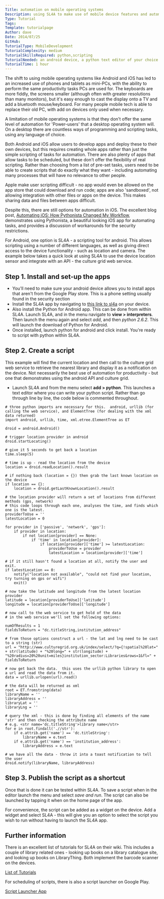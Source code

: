 ```yaml
---
Title: automation on mobile operating systems
Description: using SL4A to make use of mobile device features and automate tasks.
Type: Tutorial
Tags:
Template: tutorialpage
Author: dave
Date: 2014/07/25
GitHub: 
TutorialType: MobileDevelopment
TutorialComplexity: medium
TutorialSkillsRequired: python,scripting
TutorialNeeded: an android device, a python text editor of your choice
TutorialTime: 1 hour
---
```


The shift to using mobile operating systems like Android and iOS has led to an increased use of phones and tablets as mini-PCs, with the ability to perform the same productivity tasks PCs are used for.  The keyboards are more fiddly, the screens smaller (although often with greater resolutions than many monitors), but it's easy enough to cast the display onto a TV and add a bluetooth mouse/keyboard.  For many people mobile tech is able to replace their old PC, with add on devices only used when necessary.

A limitation of mobile operating systems is that they don't offer the same level of automation for 'Power-users' that a desktop operating system will.  On a desktop there are countless ways of programming and scripting tasks, using any language of choice.

Both Android and iOS allow users to develop apps and deploy these to their own devices, but this requires creating whole apps rather than just the simple scripting of tasks for automation.  There are also plenty of apps that allow tasks to be scheduled, but these don't offer the flexibility of real scripting.  Rather than choosing from a list of pre-set tasks, users need to be able to create scripts that do exactly what they want - including automating many processes that will have no relevance to other people.

Apple make user scripting difficult - no app would even be allowed on the app store that could download and run code;  apps are also 'sandboxed', not allowing integration with other files or apps on the device.  This makes sharing data and files between apps difficult.

Despite this, there are still options for automation in iOS.  The excellent blog post, [Automating iOS: How Pythonista Changed My Workflow](http://www.macstories.net/stories/automating-ios-how-pythonista-changed-my-workflow), demonstrates using Pythonista, a beautiful looking iOS app for automating tasks, and provides a discussion of workarounds for the security restrictions.

For Android, one option is SL4A - a scripting tool for android.  This allows scripting using a number of different languages, as well as giving direct access to the device functionality - such as location and camera.  The example below takes a quick look at using SL4A to use the device location sensor and integrate with an API - the culture grid web service.

Step 1.  Install and set-up the apps
------------------------------------

- You'll need to make sure your android device allows you to install apps that aren't from the Google Play store.  This is a phone setting usually found in the security section
- Install the SL4A app by navigating to [this link to sl4a](http://code.google.com/p/android-scripting/) on your device.
- Also install the Python for Android app.  This can be done from within SL4A.  Launch SL4A, and in the menu navigate to **view > interpreters**.  Then launch the menu again and select *add*, and then *python 2.6.2*.  This will launch the download of Python for Android.
- Once installed, launch python for android and click install.  You're ready to script with python within SL4A.

Step 2.  Create a script
------------------------

This example will find the current location and then call to the culture grid web service to retrieve the nearest library and display it as a notification on the device.  Not necessarily the best use of automation for productivity - but one that demonstrates using the android API and culture grid.

- Launch SL4A and from the menu select **add > python**.  This launches a text editor where you can write your python script.  Rather than go through line by line, the code below is commented throughout.

<pre class="prettyprint linenums"><code># three python imports are necessary for this.  android, urllib (for calling the web service), and ElementTree (for dealing with the xml data returned)
import android, urllib, time, xml.etree.ElementTree as ET

droid = android.Android()

# trigger location provider in android
droid.startLocating()

# give it 5 seconds to get back a location 
time.sleep(5)

# time is up - read the location from the device
location = droid.readLocation().result

# if nothing back (location = {}) then grab the last known location on the device
if location == {}:
    location = droid.getLastKnownLocation().result

# the location provider will return a set of locations from different methods (gps, network)
# this code loops through each one, analyses the time, and finds which one is the latest.
providerToUse = ''
latestLocation = 0

for provider in ['passive', 'network', 'gps']:
    if provider in location:
        if not location[provider] == None:
            if 'time' in location[provider]:
                if location[provider]['time'] >= latestLocation:
                    providerToUse = provider
                    latestLocation = location[provider]['time']

# if it still hasn't found a location at all, notify the user and exit.
if latestLocation == 0:
    notify("location not available", "could not find your location, try turning on gps or wifi")
    exit()

# now take the latitude and longitude from the latest location provider
latitude = location[providerToUse]['latitude']
longitude = location[providerToUse]['longitude']

# now call to the web service to get hold of the data
# in the web service we'll set the following options:

numOfResults = 1
fieldsToReturn = "dc.titleString,institution_address"

# from those options construct a url - the lat and lng need to be cast to a string (str)
url = "http://www.culturegrid.org.uk/index/select/?q={!spatial%20lat=" + str(latitude) + "%20long=" + str(longitude) + "%20radius=20%20unit=miles}institution_sector:Libraries&rows=1&fl=" + fieldsToReturn

# now get back the data.  this uses the urllib python library to open a url and read the data from it.
data = urllib.urlopen(url).read()

# the data will be returned as xml
root = ET.fromstring(data)
libraryName = ''
libraryAddress = ''
libraryLat = ''
libraryLng = ''

# query the xml - this is done by finding all elements of the name 'str' and then checking the attribute name
# e.g. &lt;str name='dc.titleString'&gt;library name&lt;/str&gt;
for e in root.findall('.//str'):
    if e.attrib.get('name') == 'dc.titleString':
        libraryName = e.text
    if e.attrib.get('name') == 'institution_address':
        libraryAddress = e.text

# we have all the data - throw it into a toast notification to tell the user
droid.notify(libraryName, libraryAddress)</code></pre>

Step 3.  Publish the script as a shortcut
-----------------------------------------

Once that is done it can be tested within SL4A.  To save a script when in the editor launch the menu and select *save and run*.  The script can also be launched by tapping it when on the home page of the app.

For convenience, the script can be added as a widget on the device.  Add a widget and select SL4A - this will give you an option to select the script you wish to run without having to launch the SL4A app.

Further information
-------------------

There is an excellent list of tutorials for SL4A on their wiki.  This includes a couple of library related ones - looking up books on a library catalogue site, and looking up books on LibraryThing.  Both implement the barcode scanner on the devices.

[List of Tutorials](https://code.google.com/p/android-scripting/wiki/Tutorials)

For scheduling of scripts, there is also a script launcher on Google Play.

[Script Launcher App](https://play.google.com/store/apps/details?id=org.androidideas.scriptlauncher&hl=en_GB)